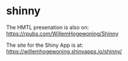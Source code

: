 # shinny

The HMTL presenation is also on: https://rpubs.com/WillemHogewoning/Shinny 

The site for the Shiny App is at: https://willemhogewoning.shinyapps.io/shinny/